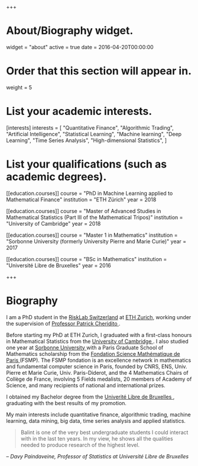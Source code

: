 +++
# About/Biography widget.
widget = "about"
active = true
date = 2016-04-20T00:00:00

# Order that this section will appear in.
weight = 5

# List your academic interests.
[interests]
  interests = [
    "Quantitative Finance",
    "Algorithmic Trading", 
    "Artificial Intelligence", 
    "Statistical Learning", 
    "Machine learning", 
    "Deep Learning",
    "Time Series Analysis", 
    "High-dimensional Statistics",
  ]

# List your qualifications (such as academic degrees).
[[education.courses]]
  course = "PhD in Machine Learning applied to Mathematical Finance"
  institution = "ETH Zürich"
  year = 2018

[[education.courses]]
  course = "Master of Advanced Studies in Mathematical Statistics (Part III of the Mathematical Tripos)"
  institution = "University of Cambridge"
  year = 2018
  
[[education.courses]]
  course = "Master 1 in Mathematics"
  institution = "Sorbonne University (formerly University Pierre and Marie Curie)"
  year = 2017

[[education.courses]]
  course = "BSc in Mathematics"
  institution = "Université Libre de Bruxelles"
  year = 2016

+++

# Biography

<p>I am a PhD student in the <a href="http://www.risklab.ch/" target="_blank">RiskLab Switzerland</a> at <a href="https://www.ethz.ch/en.html" target="_blank">ETH Zurich</a>, working under the supervision of <a href="https://people.math.ethz.ch/~patrickc/" target = "_blank"> Professor Patrick Cheridito </a>.

<p>Before starting my PhD at ETH Zurich, I graduated with a first-class honours in Mathematical Statistics from the <a href="https://www.cam.ac.uk/"> University of Cambridge </a>. I also studied one year at <a href="https://www.sorbonne-universite.fr/" target = "_blank"> Sorbonne University </a> with a Paris Graduate School of Mathematics scholarship from the <a href="https://www.sciencesmaths-paris.fr/" target="_blank"> Fondation Science Mathématique de Paris </a> (FSMP). The FSMP fondation is an excellence network in mathematics and fundamental computer science in Paris, founded by CNRS, ENS, Univ. Pierre et Marie Curie, Univ. Paris-Diderot, and the 4 Mathematics Chairs of Collège de France, involving 5 Fields medalists, 20 members of Academy of Science, and many recipients of national and international prizes.</p>

<p>I obtained my Bachelor degree from the <a href="http://ulb.ac.be/" target="_blank"> Univerité Libre de Bruxelles </a>, graduating with the best results of my promotion. </p>

<p>My main interests include quantitative finance, algorithmic trading, machine learning, data mining, big data, time series analysis and applied statistics. </p>

<blockquote cite="https://www.linkedin.com/in/balintgersey/">
    <p>Balint is one of the very best undergraduate students I could interact with in the last ten years. In my view, he shows all the  qualities needed to produce research of the highest level. </p>
</blockquote>
<cite>– Davy Paindaveine, Professor of Statistics at Université Libre de Bruxelles</cite>
